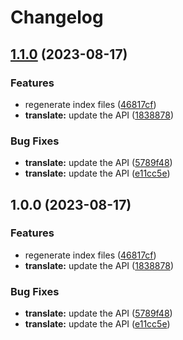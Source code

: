 # Changelog

## [1.1.0](https://github.com/googleapis/google-api-nodejs-client/compare/translate-v1.0.0...translate-v1.1.0) (2023-08-17)


### Features

* regenerate index files ([46817cf](https://github.com/googleapis/google-api-nodejs-client/commit/46817cfbbdb7030ef55c89dcd5dd54b85d14da5b))
* **translate:** update the API ([1838878](https://github.com/googleapis/google-api-nodejs-client/commit/1838878103aa387e14078a7b4c72ff04fce14d7a))


### Bug Fixes

* **translate:** update the API ([5789f48](https://github.com/googleapis/google-api-nodejs-client/commit/5789f485eae7d8b17c353e7f24185b0b31b6b80d))
* **translate:** update the API ([e11cc5e](https://github.com/googleapis/google-api-nodejs-client/commit/e11cc5eea636bd504866a61225bbefd8c7c98878))

## 1.0.0 (2023-08-17)


### Features

* regenerate index files ([46817cf](https://github.com/googleapis/google-api-nodejs-client/commit/46817cfbbdb7030ef55c89dcd5dd54b85d14da5b))
* **translate:** update the API ([1838878](https://github.com/googleapis/google-api-nodejs-client/commit/1838878103aa387e14078a7b4c72ff04fce14d7a))


### Bug Fixes

* **translate:** update the API ([5789f48](https://github.com/googleapis/google-api-nodejs-client/commit/5789f485eae7d8b17c353e7f24185b0b31b6b80d))
* **translate:** update the API ([e11cc5e](https://github.com/googleapis/google-api-nodejs-client/commit/e11cc5eea636bd504866a61225bbefd8c7c98878))
